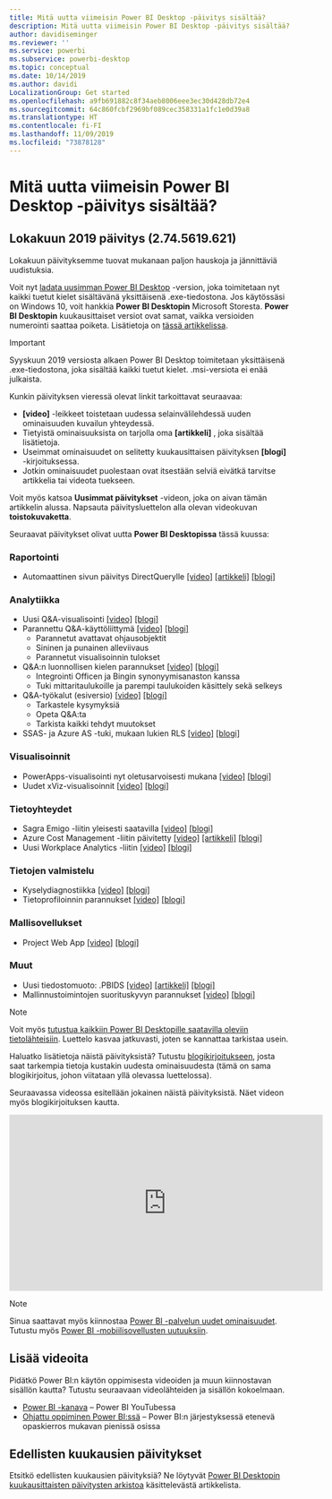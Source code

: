 ```yaml
---
title: Mitä uutta viimeisin Power BI Desktop -päivitys sisältää?
description: Mitä uutta viimeisin Power BI Desktop -päivitys sisältää?
author: davidiseminger
ms.reviewer: ''
ms.service: powerbi
ms.subservice: powerbi-desktop
ms.topic: conceptual
ms.date: 10/14/2019
ms.author: davidi
LocalizationGroup: Get started
ms.openlocfilehash: a9fb691882c8f34aeb8006eee3ec30d428db72e4
ms.sourcegitcommit: 64c860fcbf2969bf089cec358331a1fc1e0d39a8
ms.translationtype: HT
ms.contentlocale: fi-FI
ms.lasthandoff: 11/09/2019
ms.locfileid: "73878128"
---
```

# <a name="whats-new-in-the-latest-power-bi-desktop-update"></a>Mitä uutta viimeisin Power BI Desktop -päivitys sisältää? 


## <a name="october-2019-update-2745619621"></a>Lokakuun 2019 päivitys (2.74.5619.621)

Lokakuun päivityksemme tuovat mukanaan paljon hauskoja ja jännittäviä uudistuksia. 

Voit nyt [ladata uusimman Power BI Desktop](https://powerbi.microsoft.com/desktop) -version, joka toimitetaan nyt kaikki tuetut kielet sisältävänä yksittäisenä .exe-tiedostona. Jos käytössäsi on Windows 10, voit hankkia **Power BI Desktopin** Microsoft Storesta. **Power BI Desktopin** kuukausittaiset versiot ovat samat, vaikka versioiden numerointi saattaa poiketa. Lisätietoja on [tässä artikkelissa](desktop-get-the-desktop.md). 

> [!IMPORTANT]
> Syyskuun 2019 versiosta alkaen Power BI Desktop toimitetaan yksittäisenä .exe-tiedostona, joka sisältää kaikki tuetut kielet. .msi-versiota ei enää julkaista.


Kunkin päivityksen vieressä olevat linkit tarkoittavat seuraavaa:

* **[video]** -leikkeet toistetaan uudessa selainvälilehdessä uuden ominaisuuden kuvailun yhteydessä.
* Tietyistä ominaisuuksista on tarjolla oma **[artikkeli]** , joka sisältää lisätietoja.
* Useimmat ominaisuudet on selitetty kuukausittaisen päivityksen **[blogi]** -kirjoituksessa.
* Jotkin ominaisuudet puolestaan ovat itsestään selviä eivätkä tarvitse artikkelia tai videota tuekseen.

Voit myös katsoa **Uusimmat päivitykset** -videon, joka on aivan tämän artikkelin alussa. Napsauta päivitysluettelon alla olevan videokuvan **toistokuvaketta**.

Seuraavat päivitykset olivat uutta **Power BI Desktopissa** tässä kuussa:

### <a name="reporting"></a>Raportointi
* Automaattinen sivun päivitys DirectQuerylle [[video]](https://youtu.be/A8A9baUQsXQ?t=12)  [[artikkeli]](desktop-automatic-page-refresh.md)  [[blogi]](https://powerbi.microsoft.com/blog/power-bi-desktop-october-2019-feature-summary/#automaticPageRefresh) 



### <a name="analytics"></a>Analytiikka
* Uusi Q&A-visualisointi [[video]](https://youtu.be/A8A9baUQsXQ?t=144)  [[blogi]](https://powerbi.microsoft.com/blog/power-bi-desktop-october-2019-feature-summary/#qnaVisual) 
* Parannettu Q&A-käyttöliittymä [[video]](https://youtu.be/A8A9baUQsXQ?t=144)  [[blogi]](https://powerbi.microsoft.com/blog/power-bi-desktop-october-2019-feature-summary/#improvedExperience) 
    * Parannetut avattavat ohjausobjektit
    * Sininen ja punainen alleviivaus
    * Parannetut visualisoinnin tulokset
* Q&A:n luonnollisen kielen parannukset [[video]](https://youtu.be/A8A9baUQsXQ?t=322)  [[blogi]](https://powerbi.microsoft.com/blog/power-bi-desktop-october-2019-feature-summary/#nlImprovements) 
    * Integrointi Officen ja Bingin synonyymisanaston kanssa
    * Tuki mittaritaulukoille ja parempi taulukoiden käsittely sekä selkeys
* Q&A-työkalut (esiversio) [[video]](https://youtu.be/A8A9baUQsXQ?t=376)  [[blogi]](https://powerbi.microsoft.com/blog/power-bi-desktop-october-2019-feature-summary/#qnaTooling) 
    * Tarkastele kysymyksiä
    * Opeta Q&A:ta
    * Tarkista kaikki tehdyt muutokset
* SSAS- ja Azure AS -tuki, mukaan lukien RLS [[video]](https://youtu.be/A8A9baUQsXQ?t=480)  [[blogi]](https://powerbi.microsoft.com/blog/power-bi-desktop-october-2019-feature-summary/#supportAS) 


### <a name="visuals"></a>Visualisoinnit
* PowerApps-visualisointi nyt oletusarvoisesti mukana [[video]](https://youtu.be/A8A9baUQsXQ?t=505)  [[blogi]](https://powerbi.microsoft.com/blog/power-bi-desktop-october-2019-feature-summary/#powerApps) 
* Uudet xViz-visualisoinnit [[video]](https://youtu.be/A8A9baUQsXQ?t=538)  [[blogi]](https://powerbi.microsoft.com/blog/power-bi-desktop-october-2019-feature-summary/#xViz) 

### <a name="data-connectivity"></a>Tietoyhteydet
* Sagra Emigo -liitin yleisesti saatavilla  [[video]](https://youtu.be/A8A9baUQsXQ?t=778)  [[blogi]](https://powerbi.microsoft.com/blog/power-bi-desktop-october-2019-feature-summary/#sagraEmigo) 
* Azure Cost Management -liitin päivitetty [[video]](https://youtu.be/A8A9baUQsXQ?t=805)  [[artikkeli]](desktop-connect-azure-cost-management.md)  [[blogi]](https://powerbi.microsoft.com/blog/power-bi-desktop-october-2019-feature-summary/#azureCostManagement) 
* Uusi Workplace Analytics -liitin [[video]](https://youtu.be/A8A9baUQsXQ?t=830)  [[blogi]](https://powerbi.microsoft.com/blog/power-bi-desktop-october-2019-feature-summary/#workplaceAnalytics) 


### <a name="data-preparation"></a>Tietojen valmistelu
* Kyselydiagnostiikka [[video]](https://youtu.be/A8A9baUQsXQ?t=907)  [[blogi]](https://powerbi.microsoft.com/blog/power-bi-desktop-october-2019-feature-summary/#queryDiagnostics) 
* Tietoprofiloinnin parannukset [[video]](https://youtu.be/A8A9baUQsXQ?t=953)  [[blogi]](https://powerbi.microsoft.com/blog/power-bi-desktop-october-2019-feature-summary/#dataProfiling) 


### <a name="template-apps"></a>Mallisovellukset
* Project Web App   [[video]](https://youtu.be/A8A9baUQsXQ?t=850)  [[blogi]](https://powerbi.microsoft.com/blog/power-bi-desktop-october-2019-feature-summary/#projectWebApp) 

### <a name="other"></a>Muut
* Uusi tiedostomuoto: .PBIDS  [[video]](https://youtu.be/A8A9baUQsXQ?t=2455) [[artikkeli]](desktop-data-sources.md#pbids-file-examples) [[blogi]](https://powerbi.microsoft.com/blog/power-bi-desktop-october-2019-feature-summary/#pbids) 
* Mallinnustoimintojen suorituskyvyn parannukset  [[video]](https://youtu.be/A8A9baUQsXQ?t=2583)  [[blogi]](https://powerbi.microsoft.com/blog/power-bi-desktop-october-2019-feature-summary/#performance) 

> [!NOTE]
> Voit myös [tutustua kaikkiin Power BI Desktopille saatavilla oleviin tietolähteisiin](desktop-data-sources.md). Luettelo kasvaa jatkuvasti, joten se kannattaa tarkistaa usein.

Haluatko lisätietoja näistä päivityksistä? Tutustu [blogikirjoitukseen](https://powerbi.microsoft.com/blog/power-bi-desktop-october-2019-feature-summary/), josta saat tarkempia tietoja kustakin uudesta ominaisuudesta (tämä on sama blogikirjoitus, johon viitataan yllä olevassa luettelossa).


Seuraavassa videossa esitellään jokainen näistä päivityksistä. Näet videon myös blogikirjoituksen kautta.

<iframe width="560" height="315" src="https://www.youtube.com/embed/A8A9baUQsXQ" frameborder="0" allow="accelerometer; autoplay; encrypted-media; gyroscope; picture-in-picture" allowfullscreen></iframe>

> [!NOTE]
> Sinua saattavat myös kiinnostaa [Power BI -palvelun uudet ominaisuudet](service-whats-new.md). Tutustu myös [Power BI -mobiilisovellusten uutuuksiin](consumer/mobile/mobile-whats-new-in-the-mobile-apps.md).

## <a name="more-videos"></a>Lisää videoita

Pidätkö Power BI:n käytön oppimisesta videoiden ja muun kiinnostavan sisällön kautta? Tutustu seuraavaan videolähteiden ja sisällön kokoelmaan.

-   [Power BI -kanava](https://www.youtube.com/user/mspowerbi) – Power BI YouTubessa
-   [Ohjattu oppiminen Power BI:ssä](https://powerbi.microsoft.com/guided-learning/) – Power BI:n järjestyksessä etenevä opaskierros mukavan pienissä osissa

## <a name="previous-months-updates"></a>Edellisten kuukausien päivitykset

Etsitkö edellisten kuukausien päivityksiä? Ne löytyvät [Power BI Desktopin kuukausittaisten päivitysten arkistoa](desktop-latest-update-archive.md) käsittelevästä artikkelista.
